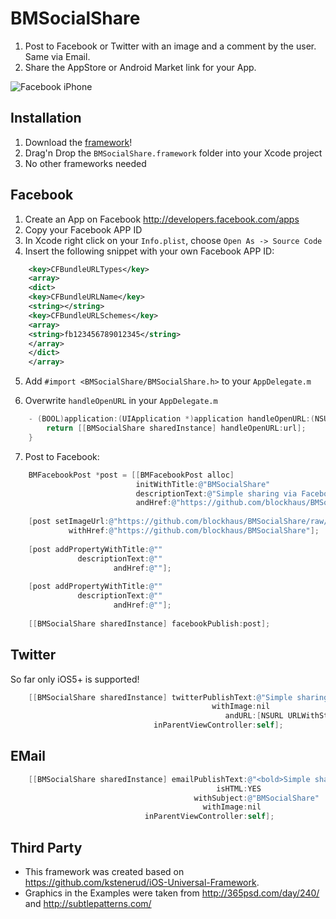 # BMSocialShare

1. Post to Facebook or Twitter with an image and a comment by the user. Same via Email.
1. Share the AppStore or Android Market link for your App.

![Facebook iPhone](https://github.com/blockhaus/BMSocialShare/raw/documentation/header.png)


## Installation

1. Download the [framework](https://github.com/downloads/blockhaus/BMSocialShare/BMSocialShare.framework_v0.1.zip)!
1. Drag'n Drop the `BMSocialShare.framework` folder into your Xcode project
1. No other frameworks needed


## Facebook

1. Create an App on Facebook http://developers.facebook.com/apps
2. Copy your Facebook APP ID
3. In Xcode right click on your `Info.plist`, choose `Open As -> Source Code`
4. Insert the following snippet with your own Facebook APP ID:

```xml
    <key>CFBundleURLTypes</key>
    <array>
    <dict>
    <key>CFBundleURLName</key>
    <string></string>
    <key>CFBundleURLSchemes</key>
    <array>           
    <string>fb123456789012345</string>
    </array>
    </dict>
    </array>
```

5. Add `#import <BMSocialShare/BMSocialShare.h>` to your `AppDelegate.m`

6. Overwrite `handleOpenURL` in your `AppDelegate.m`

```objective-c
    - (BOOL)application:(UIApplication *)application handleOpenURL:(NSURL *)url {
        return [[BMSocialShare sharedInstance] handleOpenURL:url];
    }
```

7. Post to Facebook:

```objective-c
    BMFacebookPost *post = [[BMFacebookPost alloc] 
                            initWithTitle:@"BMSocialShare" 
                            descriptionText:@"Simple sharing via Facebook, Email and Twitter for iOS!"
                            andHref:@"https://github.com/blockhaus/BMSocialShare"];
    
    [post setImageUrl:@"https://github.com/blockhaus/BMSocialShare/raw/documentation/header.png" 
             withHref:@"https://github.com/blockhaus/BMSocialShare"];
    
    [post addPropertyWithTitle:@"" 
               descriptionText:@""
                       andHref:@""];
    
    [post addPropertyWithTitle:@""
               descriptionText:@""
                       andHref:@""];
    
    [[BMSocialShare sharedInstance] facebookPublish:post];
```


## Twitter

So far only iOS5+ is supported!

```objective-c
    [[BMSocialShare sharedInstance] twitterPublishText:@"Simple sharing via Facebook, Email and Twitter for iOS!"
                                             withImage:nil
                                                andURL:[NSURL URLWithString:@"https://github.com/blockhaus/BMSocialShare"] 
                                inParentViewController:self];
```

## EMail

```objective-c
    [[BMSocialShare sharedInstance] emailPublishText:@"<bold>Simple sharing via Facebook, Email and Twitter for iOS!</bold>"
                                              isHTML:YES
                                         withSubject:@"BMSocialShare"
                                           withImage:nil
                              inParentViewController:self];
```


## Third Party

* This framework was created based on https://github.com/kstenerud/iOS-Universal-Framework.
* Graphics in the Examples were taken from http://365psd.com/day/240/ and http://subtlepatterns.com/
